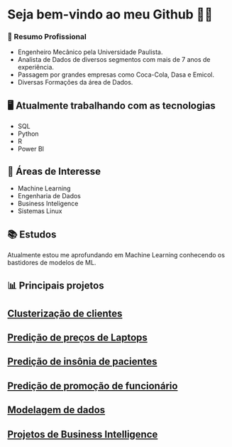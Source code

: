 # Seja bem-vindo ao meu Github 👋👋

### 💼 Resumo Profissional
- Engenheiro Mecânico pela Universidade Paulista.
- Analista de Dados de diversos segmentos com mais de 7 anos de experiência.
- Passagem por grandes empresas como Coca-Cola, Dasa e Emicol.
- Diversas Formações da área de Dados. 

## 🖥 Atualmente trabalhando com as tecnologias
- SQL
- Python
- R
- Power BI

## 🔎 Áreas de Interesse
- Machine Learning
- Engenharia de Dados
- Business Inteligence
- Sistemas Linux

## 📚 Estudos
Atualmente estou me aprofundando em Machine Learning conhecendo os bastidores de modelos de ML.

## 📊 Principais projetos

## [Clusterização de clientes](https://github.com/andearaujo92/Portfollio-Data-science/customer-clusterizatio-eda-k-means.ipynb)

## [Predição de preços de Laptops](https://github.com/andearaujo92/Portfollio-Data-science/laptop-price-prediction.ipynb)

## [Predição de insônia de pacientes](https://github.com/andearaujo92/Portfollio-Data-science/sleep-disorder-prediction-grad-boosting-vs-svm.ipynb)

## [Predição de promoção de funcionário](https://github.com/andearaujo92/Portfollio-Data-science/hr-prediction-of-promotion-complete-pipeline.ipynb)

## [Modelagem de dados](https://github.com/andearaujo92/Modelagem-de-Dados)

## [Projetos de Business Intelligence](https://sites.google.com/view/underbi-portfolio/portf%C3%B3lio#h.johzgqsrdlqd)




